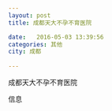 ```yaml
--- 
layout: post 
title: 成都天大不孕不育医院

date:   2016-05-03 13:39:56 
categories: 其他  
city: 成都
  
--- 
```

   
成都天大不孕不育医院

信息

